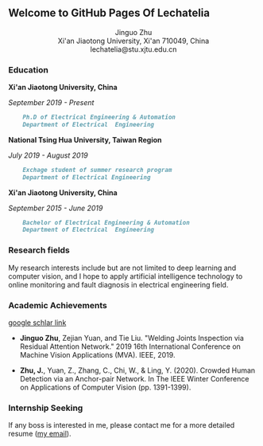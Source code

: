 ## Welcome to GitHub Pages Of Lechatelia
<center>Jinguo Zhu</center>


<center>Xi'an Jiaotong University, Xi'an 710049, China</center>


<center>lechatelia@stu.xjtu.edu.cn</center>

### Education

**Xi'an Jiaotong University, China**
   
   *September 2019 - Present*
```markdown
    Ph.D of Electrical Engineering & Automation
    Department of Electrical  Engineering
```
**National Tsing Hua University, Taiwan Region**

   *July 2019 - August 2019*
```markdown 
    Exchage student of summer research program
    Department of Electrical Engineering
```

**Xi'an Jiaotong University, China**
    
   *September 2015 - June 2019*
```markdown
    Bachelor of Electrical Engineering & Automation
    Department of Electrical  Engineering
```


### Research fields

My research interests include but are not limited to deep learning and computer vision, and I hope to apply artificial intelligence technology to online monitoring and fault diagnosis in electrical engineering field.

### Academic Achievements
[google schlar link](https://scholar.google.com.hk/citations?user=YfHg5lQAAAAJ&hl=zh-CN)
* __Jinguo Zhu__, Zejian Yuan, and Tie Liu. "Welding Joints Inspection via Residual Attention Network." 2019 16th International Conference on Machine Vision Applications (MVA). IEEE, 2019.

* __Zhu, J.__, Yuan, Z., Zhang, C., Chi, W., & Ling, Y. (2020). Crowded Human Detection via an Anchor-pair Network. In The IEEE Winter Conference on Applications of Computer Vision (pp. 1391-1399).


###  Internship Seeking
If any boss is interested in me, please contact me for a more detailed resume ([my email](lechatelia@stu.xjtu.edu.cn)).
